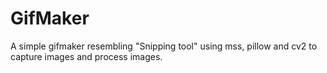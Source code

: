 # GifMaker
A simple gifmaker resembling "Snipping tool" using mss, pillow and cv2 to capture images and process images.
